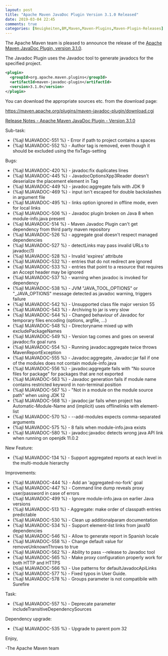```yaml
---
layout: post
title: "Apache Maven JavaDoc Plugin Version 3.1.0 Released"
date: 2019-03-04 22:45
comments: true
categories: [Neuigkeiten,BM,Maven,Maven-Plugins,Maven-Plugin-Releases]
---
```

The Apache Maven team is pleased to announce the release of the 
[Apache Maven JavaDoc Plugin, version 3.1.0](http://maven.apache.org/plugins/maven-javadoc-plugin).

The Javadoc Plugin uses the Javadoc tool to generate javadocs for the
specified project. 


``` xml
<plugin>
  <groupId>org.apache.maven.plugins</groupId>
  <artifactId>maven-javadoc-plugin</artifactId>
  <version>3.1.0</version>
</plugin>
```

You can download the appropriate sources etc. from the download page:

https://maven.apache.org/plugins/maven-javadoc-plugin/download.cgi

<!-- more -->

[Release Notes - Apache Maven JavaDoc Plugin - Version 3.1.0](https://issues.apache.org/jira/secure/ReleaseNote.jspa?projectId=12317529&version=12343313)

Sub-task:

 * {%ajl MJAVADOC-551 %} - Error if path to project contains a spaces
 * {%ajl MJAVADOC-552 %} - Author tag is removed, even though it should be excluded using the fixTags-setting

Bugs:

 * {%ajl MJAVADOC-420 %} - javadoc:fix duplicates lines
 * {%ajl MJAVADOC-445 %} - JavadocOptionsXpp3Reader doesn't deserialize the placement element in Tag
 * {%ajl MJAVADOC-449 %} - javadoc:aggregate fails with JDK 9
 * {%ajl MJAVADOC-469 %} - <additionalOption> input isn't escaped for double backslashes in argument file
 * {%ajl MJAVADOC-495 %} - links option ignored in offline mode, even for local links
 * {%ajl MJAVADOC-506 %} - Javadoc plugin broken on Java 8 when module-info.java present
 * {%ajl MJAVADOC-514 %} - Maven Javadoc Plugin can't get dependency from third party maven repository
 * {%ajl MJAVADOC-526 %} - aggregate goal doesn't respect managed dependencies
 * {%ajl MJAVADOC-527 %} - detectLinks may pass invalid URLs to javadoc(1)
 * {%ajl MJAVADOC-528 %} - Invalid 'expires' attribute
 * {%ajl MJAVADOC-532 %} - <link> entries that do not redirect are ignored
 * {%ajl MJAVADOC-533 %} - <link> entries that point to a resource that requires an Accept header may be ignored
 * {%ajl MJAVADOC-537 %} - warning when javadoc is invoked for dependency
 * {%ajl MJAVADOC-538 %} - JVM "JAVA_TOOL_OPTIONS" or "_JAVA_OPTIONS" message detected as javadoc warning, triggers failure
 * {%ajl MJAVADOC-542 %} - Unsupported class file major version 55
 * {%ajl MJAVADOC-543 %} - Archiving to jar is very slow
 * {%ajl MJAVADOC-544 %} - Changed behaviour of Javadoc for temporary files encoding (options, argfile, ...)
 * {%ajl MJAVADOC-548 %} - Directoryname mixed up with excludePackageNames
 * {%ajl MJAVADOC-549 %} - Version tag comes and goes on several javadoc:fix goal runs
 * {%ajl MJAVADOC-554 %} - Running javadoc:aggregate twice throws MavenReportException
 * {%ajl MJAVADOC-555 %} - Javadoc:aggregate, Javadoc:jar fail if one of the modules does not contain module-info.java
 * {%ajl MJAVADOC-556 %} - javadoc:aggregate fails with "No source files for package" for packages that are not exported
 * {%ajl MJAVADOC-563 %} - Javadoc generation fails if module name contains restricted keyword in non-terminal position
 * {%ajl MJAVADOC-567 %} - "Not in a module on the module source path" when using JDK 12
 * {%ajl MJAVADOC-568 %} - javadoc:jar fails when project has Automatic-Module-Name and (implicit) uses offlinelinks with element-list
 * {%ajl MJAVADOC-570 %} - --add-modules expects comma-separated arguments
 * {%ajl MJAVADOC-575 %} - <source>8</source> fails when module-info.java exists
 * {%ajl MJAVADOC-580 %} - javadoc:javadoc detects wrong java API link when running on openjdk 11.0.2

New Feature:

 * {%ajl MJAVADOC-134 %} - Support aggregated reports at each level in the multi-module hierarchy

Improvements:

 * {%ajl MJAVADOC-444 %} - Add an 'aggregated-no-fork' goal
 * {%ajl MJAVADOC-447 %} - Command line dump reveals proxy user/password in case of errors
 * {%ajl MJAVADOC-499 %} - Ignore module-info.java on earlier Java versions
 * {%ajl MJAVADOC-513 %} - Aggregate: make order of classpath entries predictable
 * {%ajl MJAVADOC-530 %} - Clean up additionalparam documentation
 * {%ajl MJAVADOC-534 %} - Support element-list links from java10 dependencies
 * {%ajl MJAVADOC-546 %} - Allow to generate report in Spanish locale
 * {%ajl MJAVADOC-558 %} - Change default value for removeUnknownThrows to true
 * {%ajl MJAVADOC-562 %} - Ability to pass --release to Javadoc tool
 * {%ajl MJAVADOC-565 %} - Make proxy configuration properly work for both HTTP and HTTPS
 * {%ajl MJAVADOC-566 %} - Use patterns for defaultJavadocApiLinks
 * {%ajl MJAVADOC-577 %} - Fixed typos in User Guide.
 * {%ajl MJAVADOC-578 %} - Groups parameter is not compatibile with Surefire

Task:

 * {%ajl MJAVADOC-557 %} - Deprecate parameter includeTransitiveDependencySources

Dependency upgrade:

 * {%ajl MJAVADOC-535 %} - Upgrade to parent pom 32



Enjoy,

-The Apache Maven team 
